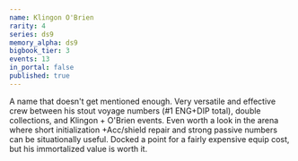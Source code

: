 ```yaml
---
name: Klingon O'Brien
rarity: 4
series: ds9
memory_alpha: ds9
bigbook_tier: 3
events: 13
in_portal: false
published: true
---
```


A name that doesn't get mentioned enough. Very versatile and effective crew between his stout voyage numbers (#1 ENG+DIP total), double collections, and Klingon + O'Brien events. Even worth a look in the arena where short initialization +Acc/shield repair and strong passive numbers can be situationally useful. Docked a point for a fairly expensive equip cost, but his immortalized value is worth it.
